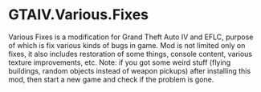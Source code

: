 # GTAIV.Various.Fixes

Various Fixes is a modification for Grand Theft Auto IV and EFLC, purpose of which is fix various kinds of bugs in game.
Mod is not limited only on fixes, it also includes restoration of some things, console content, various texture improvements, etc.
Note: if you got some weird stuff (flying buildings, random objects instead of weapon pickups) after installing this mod, then start a new game and check if the problem is gone.
